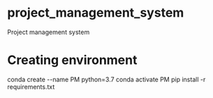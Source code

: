 # project_management_system
Project management system

# Creating environment
conda create --name PM python=3.7
conda activate PM
pip install -r requirements.txt